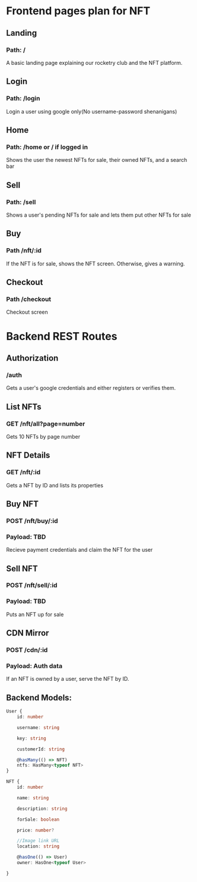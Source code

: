 # Frontend pages plan for NFT

## Landing
### Path: / 
A basic landing page explaining our rocketry club and the NFT platform.

## Login
### Path: /login
Login a user using google only(No username-password shenanigans)

## Home
### Path: /home or / if logged in
Shows the user the newest NFTs for sale, their owned NFTs, and a search bar

## Sell
### Path: /sell
Shows a user's pending NFTs for sale and lets them put other NFTs for sale

## Buy
### Path /nft/:id
If the NFT is for sale, shows the NFT screen. Otherwise, gives a warning.

## Checkout
### Path /checkout
Checkout screen

# Backend REST Routes

## Authorization
### /auth
Gets a user's google credentials and either registers or verifies them.

## List NFTs
### GET /nft/all?page=number
Gets 10 NFTs by page number

## NFT Details
### GET /nft/:id
Gets a NFT by ID and lists its properties

## Buy NFT
### POST /nft/buy/:id
### Payload: TBD
Recieve payment credentials and claim the NFT for the user

## Sell NFT
### POST /nft/sell/:id
### Payload: TBD
Puts an NFT up for sale

## CDN Mirror
### POST /cdn/:id
### Payload: Auth data
If an NFT is owned by a user, serve the NFT by ID.

## Backend Models:

```ts
User {
    id: number

    username: string

    key: string

    customerId: string

    @hasMany(() => NFT)
    ntfs: HasMany<typeof NFT>
}
```

```ts
NFT {
    id: number

    name: string

    description: string

    forSale: boolean

    price: number?

    //Image link URL
    location: string

    @hasOne(() => User)
    owner: HasOne<typeof User>

}
```